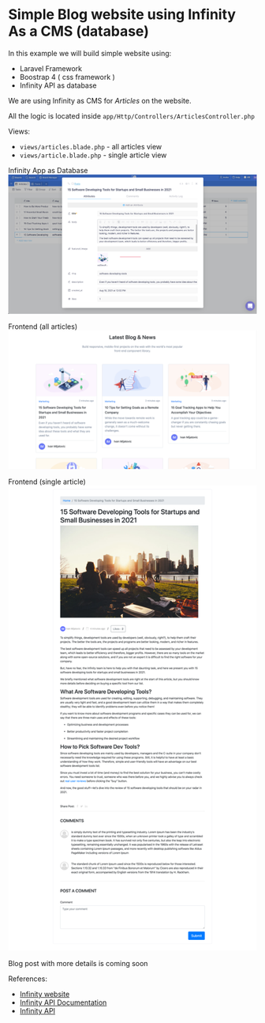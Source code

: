 # Simple Blog website using Infinity As a CMS (database)

In this example we will build simple website using:
- Laravel Framework
- Boostrap 4 ( css framework )
- Infinity API as database

We are using Infinity as CMS for *Articles* on the website.

All the logic is located inside `app/Http/Controllers/ArticlesController.php`

Views:
- `views/articles.blade.php` - all articles view
- `views/article.blade.php`  - single article view

Infinity App as Database
![Board Structure](/imgs/single-article.png)

Frontend (all articles)
![Board Structure](/imgs/articles-frontend.png)

Frontend (single article)
![Board Structure](/imgs/article-frontend.png)

Blog post with more details is coming soon

References:
- [Infinity website](https://startinfinity.com)
- [Infinity API Documentation](https://devdocs.startinfinity.com/)
- [Infinity API](https://startinfinity.com/api)
